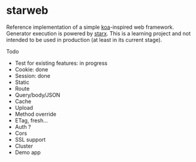 starweb
=======

Reference implementation of a simple [koa](https://github.com/koajs/koa)-inspired web framework. Generator execution is powered by [starx](https://github.com/buunguyen/starx). This is a learning project and not intended to be used in production (at least in its current stage).

Todo

* Test for existing features: in progress 
* Cookie: done
* Session: done
* Static
* Route
* Query/body/JSON
* Cache
* Upload
* Method override
* ETag, fresh...
* Auth ?
* Cors
* SSL support
* Cluster
* Demo app